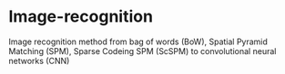 # Image-recognition
Image recognition method from bag of words (BoW), Spatial Pyramid Matching (SPM), Sparse Codeing SPM (ScSPM) to convolutional neural networks (CNN) 
